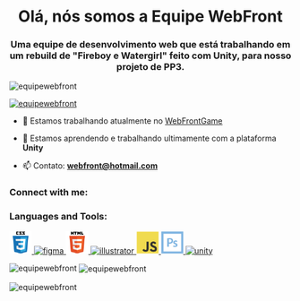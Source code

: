<h1 align="center">Olá, nós somos a Equipe WebFront</h1>
<h3 align="center">Uma equipe de desenvolvimento web que está trabalhando em um rebuild de "Fireboy e Watergirl" feito com Unity, para nosso projeto de PP3.</h3>

<p align="left"> <img src="https://komarev.com/ghpvc/?username=equipewebfront&label=Profile%20views&color=0e75b6&style=flat" alt="equipewebfront" /> </p>

<p align="left"> <a href="https://github.com/ryo-ma/github-profile-trophy"><img src="https://github-profile-trophy.vercel.app/?username=equipewebfront" alt="equipewebfront" /></a> </p>

- 🔭 Estamos trabalhando atualmente no [WebFrontGame](https://github.com/EquipeWebFront/WebFrontGame.git)

- 🌱 Estamos aprendendo e trabalhando ultimamente com a plataforma **Unity**

- 📫 Contato: **webfront@hotmail.com**

<h3 align="left">Connect with me:</h3>
<p align="left">
</p>

<h3 align="left">Languages and Tools:</h3>
<p align="left"> <a href="https://www.w3schools.com/css/" target="_blank" rel="noreferrer"> <img src="https://raw.githubusercontent.com/devicons/devicon/master/icons/css3/css3-original-wordmark.svg" alt="css3" width="40" height="40"/> </a> <a href="https://www.figma.com/" target="_blank" rel="noreferrer"> <img src="https://www.vectorlogo.zone/logos/figma/figma-icon.svg" alt="figma" width="40" height="40"/> </a> <a href="https://www.w3.org/html/" target="_blank" rel="noreferrer"> <img src="https://raw.githubusercontent.com/devicons/devicon/master/icons/html5/html5-original-wordmark.svg" alt="html5" width="40" height="40"/> </a> <a href="https://www.adobe.com/in/products/illustrator.html" target="_blank" rel="noreferrer"> <img src="https://www.vectorlogo.zone/logos/adobe_illustrator/adobe_illustrator-icon.svg" alt="illustrator" width="40" height="40"/> </a> <a href="https://developer.mozilla.org/en-US/docs/Web/JavaScript" target="_blank" rel="noreferrer"> <img src="https://raw.githubusercontent.com/devicons/devicon/master/icons/javascript/javascript-original.svg" alt="javascript" width="40" height="40"/> </a> <a href="https://www.photoshop.com/en" target="_blank" rel="noreferrer"> <img src="https://raw.githubusercontent.com/devicons/devicon/master/icons/photoshop/photoshop-line.svg" alt="photoshop" width="40" height="40"/> </a> <a href="https://unity.com/" target="_blank" rel="noreferrer"> <img src="https://www.vectorlogo.zone/logos/unity3d/unity3d-icon.svg" alt="unity" width="40" height="40"/> </a> </p>

<p><img align="left" src="https://github-readme-stats-sigma-five.vercel.app/api/top-langs?username=equipewebfront&show_icons=true&locale=en&layout=compact" alt="equipewebfront" /></p>

<p>&nbsp;<img align="center" src="https://github-readme-stats-sigma-five.vercel.app/api?username=equipewebfront&show_icons=true&locale=en" alt="equipewebfront" /></p>

<p><img align="center" src="https://github-readme-streak-stats.herokuapp.com/?user=equipewebfront&" alt="equipewebfront" /></p>
